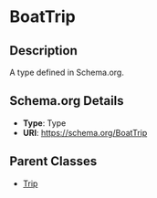 # BoatTrip

## Description
A type defined in Schema.org.

## Schema.org Details
- **Type**: Type
- **URI**: https://schema.org/BoatTrip

## Parent Classes
- [Trip](../Trip.md)

